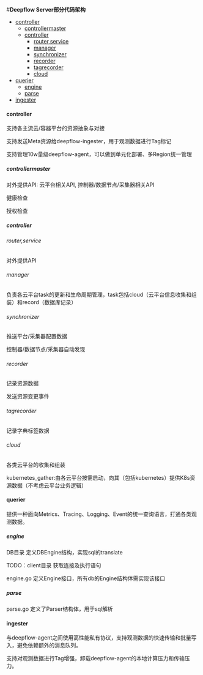 #**Deepflow Server部分代码架构**

- [controller](#controller)
  - [controllermaster](#controllermaster)
  - [controller](#controller)
    - [router,service](#router,service)
    - [manager](#manager)
    - [synchronizer](#synchronizer)
    - [recorder](#recorder)
    - [tagrecorder](#tagrecorder)
    - [cloud](#cloud)
- [querier](#querier)
  - [engine](#engine)
  - [parse](#parse)
- [ingester](#ingester)

#### controller

支持各主流云/容器平台的资源抽象与对接

支持发送Meta资源给deepflow-ingester，用于观测数据进行Tag标记

支持管理10w量级deepflow-agent，可以做到单元化部署、多Region统一管理

##### controllermaster

对外提供API: 云平台相关API, 控制器/数据节点/采集器相关API

健康检查

授权检查

##### controller

###### router,service

对外提供API

###### manager

负责各云平台task的更新和生命周期管理，task包括cloud（云平台信息收集和组装）和record（数据库记录）

###### synchronizer

推送平台/采集器配置数据

控制器/数据节点/采集器自动发现

###### recorder

记录资源数据

发送资源变更事件

###### tagrecorder

记录字典标签数据

###### cloud

各类云平台的收集和组装

kubernetes_gather:由各云平台按需启动，向其（包括kubernetes）提供K8s资源数据（不考虑云平台业务逻辑）

#### querier

提供一种面向Metrics、Tracing、Logging、Event的统一查询语言，打通各类观测数据。

##### engine

DB目录 定义DBEngine结构，实现sql的translate

TODO：client目录 获取连接及执行语句

engine.go 定义Engine接口，所有db的Engine结构体需实现该接口

##### parse

parse.go 定义了Parser结构体，用于sql解析

#### ingester

与deepflow-agent之间使用高性能私有协议，支持观测数据的快速传输和批量写入，避免依赖额外的消息队列。

支持对观测数据进行Tag增强，卸载deepflow-agent的本地计算压力和传输压力。
